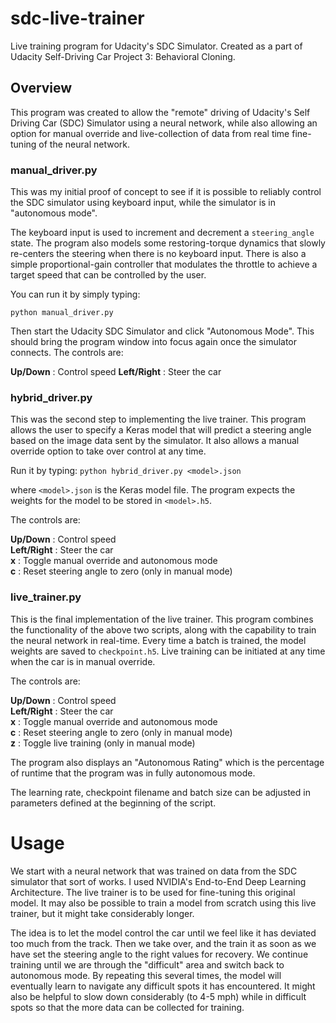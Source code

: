 # sdc-live-trainer
Live training program for Udacity's SDC Simulator. Created as a part of Udacity Self-Driving Car Project 3: Behavioral Cloning.

## Overview
This program was created to allow the "remote" driving of
Udacity's Self Driving Car (SDC) Simulator using a neural network, while also allowing an option for manual override and live-collection of data from real time fine-tuning of the neural network.

### manual_driver.py

This was my initial proof of concept to see if it is possible to reliably control the SDC simulator using keyboard input, while the simulator is in "autonomous mode".

The keyboard input is used to increment and decrement a `steering_angle` state. The program also models some restoring-torque dynamics that slowly re-centers the steering when there is no keyboard input. There is also a simple proportional-gain controller that modulates the throttle to achieve a target speed that can be controlled by the user.

You can run it by simply typing:

`python manual_driver.py`

Then start the Udacity SDC Simulator and click "Autonomous Mode". This should bring the program window into focus again once the simulator connects. The controls are:

**Up/Down** : Control speed
**Left/Right** : Steer the car

### hybrid_driver.py

This was the second step to implementing the live trainer. This program allows the user to specify a Keras model that will predict a steering angle based on the image data sent by the simulator. It also allows a manual override option to take over control at any time.

Run it by typing:
`python hybrid_driver.py <model>.json`

where `<model>.json` is the Keras model file. The program expects the weights for the model to be stored in `<model>.h5`.

The controls are:

**Up/Down** : Control speed  
**Left/Right** : Steer the car  
**x** : Toggle manual override and autonomous mode  
**c** : Reset steering angle to zero (only in manual mode)  

### live_trainer.py
This is the final implementation of the live trainer. This program combines the functionality of the above two scripts, along with the capability to train the neural network in real-time. Every time a batch is trained, the model weights are saved to `checkpoint.h5`. Live training can be initiated at any time when the car is in manual override.

The controls are:

**Up/Down** : Control speed  
**Left/Right** : Steer the car  
**x** : Toggle manual override and autonomous mode  
**c** : Reset steering angle to zero (only in manual mode)  
**z** : Toggle live training (only in manual mode)  

The program also displays an "Autonomous Rating" which is the percentage of runtime that the program was in fully autonomous mode.

The learning rate, checkpoint filename and batch size can be adjusted in parameters defined at the beginning of the script.

# Usage
We start with a neural network that was trained on data from the SDC simulator that sort of works. I used NVIDIA's End-to-End Deep Learning Architecture. The live trainer is to be used for fine-tuning this original model. It may also be possible to train a model from scratch using this live trainer, but it might take considerably longer.

The idea is to let the model control the car until we feel like it has deviated too much from the track. Then we take over, and the train it as soon as we have set the steering angle to the right values for recovery. We continue training until we are through the "difficult" area and switch back to autonomous mode. By repeating this several times, the model will eventually learn to navigate any difficult spots it has encountered. It might also be helpful to slow down considerably (to 4-5 mph) while in difficult spots so that the more data can be collected for training.
